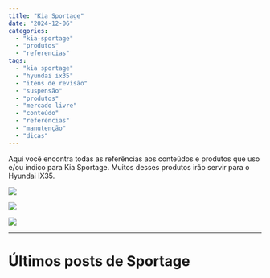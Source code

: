 ```yaml
---
title: "Kia Sportage"
date: "2024-12-06"
categories:
  - "kia-sportage"
  - "produtos"
  - "referencias"
tags:
  - "kia sportage"
  - "hyundai ix35"
  - "itens de revisão"
  - "suspensão"
  - "produtos"
  - "mercado livre"
  - "conteúdo"
  - "referências"
  - "manutenção"
  - "dicas"
---
```


Aqui você encontra todas as referências aos conteúdos e produtos que uso e/ou indico para Kia Sportage. Muitos desses produtos irão servir para o Hyundai IX35.

[![](https://garagemdomadeira.com/wp-content/uploads/2024/09/youtube-16-1.png?w=723)](https://garagemdomadeira.com/itens-de-revisao-kia-sportage/)

[![](https://garagemdomadeira.com/wp-content/uploads/2024/08/banner-square-1.png?w=723)](https://garagemdomadeira.com/suspensao-kia-sportage-2015/)

[![](https://garagemdomadeira.com/wp-content/uploads/2024/12/banner-square.jpg?w=1024)](https://mercadolivre.com/sec/1bV7jZi)

* * *

# Últimos posts de Sportage

